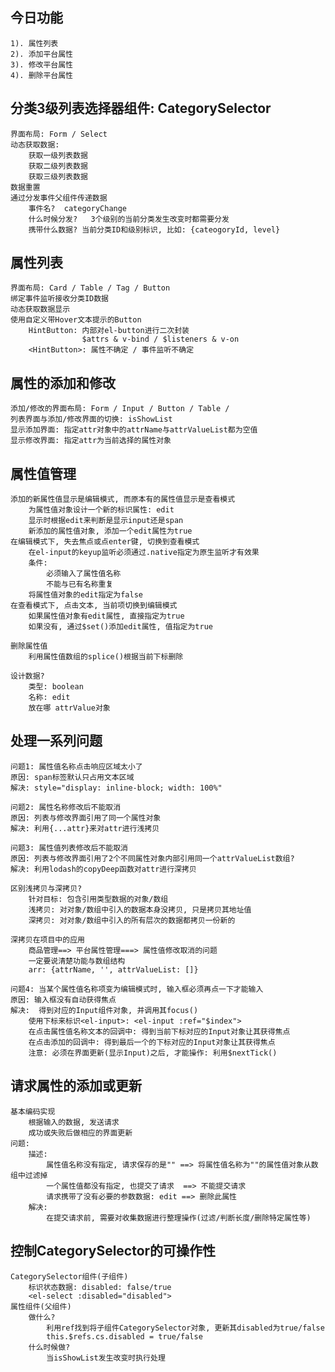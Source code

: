 ## 今日功能
    1). 属性列表
    2). 添加平台属性
    3). 修改平台属性
    4). 删除平台属性

## 分类3级列表选择器组件: CategorySelector
    界面布局: Form / Select
    动态获取数据:
        获取一级列表数据
        获取二级列表数据
        获取三级列表数据
    数据重置
    通过分发事件父组件传递数据
        事件名?  categoryChange
        什么时候分发?   3个级别的当前分类发生改变时都需要分发
        携带什么数据? 当前分类ID和级别标识, 比如: {cateogoryId, level}

## 属性列表
    界面布局: Card / Table / Tag / Button
    绑定事件监听接收分类ID数据
    动态获取数据显示
    使用自定义带Hover文本提示的Button 
        HintButton: 内部对el-button进行二次封装
                    $attrs & v-bind / $listeners & v-on 
        <HintButton>: 属性不确定 / 事件监听不确定

## 属性的添加和修改
    添加/修改的界面布局: Form / Input / Button / Table / 
    列表界面与添加/修改界面的切换: isShowList
    显示添加界面: 指定attr对象中的attrName与attrValueList都为空值
    显示修改界面: 指定attr为当前选择的属性对象

## 属性值管理
    添加的新属性值显示是编辑模式, 而原本有的属性值显示是查看模式
        为属性值对象设计一个新的标识属性: edit
        显示时根据edit来判断是显示input还是span
        新添加的属性值对象, 添加一个edit属性为true
    在编辑模式下, 失去焦点或点enter键, 切换到查看模式
        在el-input的keyup监听必须通过.native指定为原生监听才有效果
        条件:
            必须输入了属性值名称
            不能与已有名称重复
        将属性值对象的edit指定为false
    在查看模式下, 点击文本, 当前项切换到编辑模式
        如果属性值对象有edit属性, 直接指定为true
        如果没有, 通过$set()添加edit属性, 值指定为true

    删除属性值
        利用属性值数组的splice()根据当前下标删除

    设计数据?
        类型: boolean
        名称: edit
        放在哪 attrValue对象

## 处理一系列问题
    问题1: 属性值名称点击响应区域太小了
    原因: span标签默认只占用文本区域
    解决: style="display: inline-block; width: 100%"

    问题2: 属性名称修改后不能取消
    原因: 列表与修改界面引用了同一个属性对象
    解决: 利用{...attr}来对attr进行浅拷贝

    问题3: 属性值列表修改后不能取消
    原因: 列表与修改界面引用了2个不同属性对象内部引用同一个attrValueList数组?
    解决: 利用lodash的copyDeep函数对attr进行深拷贝

    区别浅拷贝与深拷贝?
        针对目标: 包含引用类型数据的对象/数组
        浅拷贝: 对对象/数组中引入的数据本身没拷贝, 只是拷贝其地址值
        深拷贝: 对对象/数组中引入的所有层次的数据都拷贝一份新的

    深拷贝在项目中的应用
        商品管理==> 平台属性管理===> 属性值修改取消的问题
        一定要说清楚功能与数组结构
        arr: {attrName, '', attrValueList: []}

    问题4: 当某个属性值名称项变为编辑模式时, 输入框必须再点一下才能输入
    原因: 输入框没有自动获得焦点
    解决:  得到对应的Input组件对象, 并调用其focus()
        使用下标来标识<el-input>: <el-input :ref="$index">
        在点击属性值名称文本的回调中: 得到当前下标对应的Input对象让其获得焦点
        在点击添加的回调中: 得到最后一个的下标对应的Input对象让其获得焦点
        注意: 必须在界面更新(显示Input)之后, 才能操作: 利用$nextTick()
       
## 请求属性的添加或更新
    基本编码实现
        根据输入的数据, 发送请求
        成功或失败后做相应的界面更新
    问题: 
        描述:
            属性值名称没有指定, 请求保存的是"" ==> 将属性值名称为""的属性值对象从数组中过滤掉
            一个属性值都没有指定, 也提交了请求  ==> 不能提交请求
            请求携带了没有必要的参数数据: edit ==> 删除此属性
        解决:
            在提交请求前, 需要对收集数据进行整理操作(过滤/判断长度/删除特定属性等)

## 控制CategorySelector的可操作性
    CategorySelector组件(子组件)
        标识状态数据: disabled: false/true
        <el-select :disabled="disabled">
    属性组件(父组件)
        做什么? 
            利用ref找到将子组件CategorySelector对象, 更新其disabled为true/false
            this.$refs.cs.disabled = true/false
        什么时候做? 
            当isShowList发生改变时执行处理